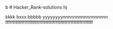 b # Hacker_Rank-solutions
hj

kkkk
bxxx
bbbbb
yyyyyyyynnnnnnnnnnnnnnnnn
fffffffffffffffffffffffffffffffffffffffffffffffffffffffffff
